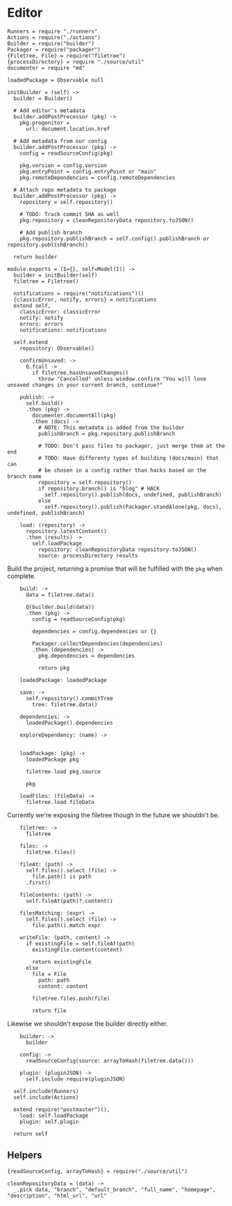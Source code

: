 Editor
======

    Runners = require "./runners"
    Actions = require("./actions")
    Builder = require("builder")
    Packager = require("packager")
    {Filetree, File} = require("filetree")
    {processDirectory} = require "./source/util"
    documenter = require "md"

    loadedPackage = Observable null

    initBuilder = (self) ->
      builder = Builder()

      # Add editor's metadata
      builder.addPostProcessor (pkg) ->
        pkg.progenitor =
          url: document.location.href

      # Add metadata from our config
      builder.addPostProcessor (pkg) ->
        config = readSourceConfig(pkg)

        pkg.version = config.version
        pkg.entryPoint = config.entryPoint or "main"
        pkg.remoteDependencies = config.remoteDependencies

      # Attach repo metadata to package
      builder.addPostProcessor (pkg) ->
        repository = self.repository()

        # TODO: Track commit SHA as well
        pkg.repository = cleanRepositoryData repository.toJSON()

        # Add publish branch
        pkg.repository.publishBranch = self.config().publishBranch or repository.publishBranch()

      return builder

    module.exports = (I={}, self=Model(I)) ->
      builder = initBuilder(self)
      filetree = Filetree()

      notifications = require("notifications")()
      {classicError, notify, errors} = notifications
      extend self,
        classicError: classicError
        notify: notify
        errors: errors
        notifications: notifications

      self.extend
        repository: Observable()

        confirmUnsaved: ->
          Q.fcall ->
            if filetree.hasUnsavedChanges()
              throw "Cancelled" unless window.confirm "You will lose unsaved changes in your current branch, continue?"

        publish: ->
          self.build()
          .then (pkg) ->
            documenter.documentAll(pkg)
            .then (docs) ->
              # NOTE: This metadata is added from the builder
              publishBranch = pkg.repository.publishBranch

              # TODO: Don't pass files to packager, just merge them at the end
              # TODO: Have differenty types of building (docs/main) that can
              # be chosen in a config rather than hacks based on the branch name
              repository = self.repository()
              if repository.branch() is "blog" # HACK
                self.repository().publish(docs, undefined, publishBranch)
              else
                self.repository().publish(Packager.standAlone(pkg, docs), undefined, publishBranch)

        load: (repository) ->
          repository.latestContent()
          .then (results) ->
            self.loadPackage
              repository: cleanRepositoryData repository.toJSON()
              source: processDirectory results

Build the project, returning a promise that will be fulfilled with the `pkg`
when complete.

        build: ->
          data = filetree.data()

          Q(builder.build(data))
          .then (pkg) ->
            config = readSourceConfig(pkg)

            dependencies = config.dependencies or {}

            Packager.collectDependencies(dependencies)
            .then (dependencies) ->
              pkg.dependencies = dependencies

              return pkg

        loadedPackage: loadedPackage

        save: ->
          self.repository().commitTree
            tree: filetree.data()

        dependencies: ->
          loadedPackage().dependencies

        exploreDependency: (name) ->


        loadPackage: (pkg) ->
          loadedPackage pkg

          filetree.load pkg.source

          pkg

        loadFiles: (fileData) ->
          filetree.load fileData

Currently we're exposing the filetree though in the future we shouldn't be.

        filetree: ->
          filetree

        files: ->
          filetree.files()

        fileAt: (path) ->
          self.files().select (file) ->
            file.path() is path
          .first()

        fileContents: (path) ->
          self.fileAt(path)?.content()

        filesMatching: (expr) ->
          self.files().select (file) ->
            file.path().match expr

        writeFile: (path, content) ->
          if existingFile = self.fileAt(path)
            existingFile.content(content)

            return existingFile
          else
            file = File
              path: path
              content: content

            filetree.files.push(file)

            return file

Likewise we shouldn't expose the builder directly either.

        builder: ->
          builder

        config: ->
          readSourceConfig(source: arrayToHash(filetree.data()))

        plugin: (pluginJSON) ->
          self.include require(pluginJSON)

      self.include(Runners)
      self.include(Actions)

      extend require("postmaster")(),
        load: self.loadPackage
        plugin: self.plugin

      return self

Helpers
-------

    {readSourceConfig, arrayToHash} = require("./source/util")

    cleanRepositoryData = (data) ->
      _.pick data, "branch", "default_branch", "full_name", "homepage", "description", "html_url", "url"

